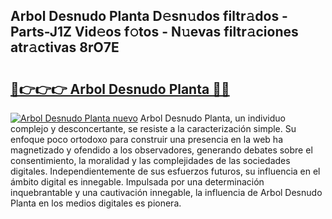 ## Arbol Desnudo Planta D𝚎sn𝚞dos filtr𝚊dos - Parts-J1Z Vid𝚎os f𝚘tos - N𝚞evas filtr𝚊ciones atr𝚊ctivas 8rO7E

# <h2><a href="http://mb89kh.tromn.icu/?c=Arbol+Desnudo+Planta">🔗👉👉👉 Arbol Desnudo Planta 🔗🔗</a></h2>

[![Arbol Desnudo Planta nuevo](https://i.imgur.com/pEAQMta.gif)](http://mb89kh.tromn.icu/?c=Arbol+Desnudo+Planta)
Arbol Desnudo Planta, un individuo complejo y desconcertante, se resiste a la caracterización simple. Su enfoque poco ortodoxo para construir una presencia en la web ha magnetizado y ofendido a los observadores, generando debates sobre el consentimiento, la moralidad y las complejidades de las sociedades digitales. Independientemente de sus esfuerzos futuros, su influencia en el ámbito digital es innegable. Impulsada por una determinación inquebrantable y una cautivación innegable, la influencia de Arbol Desnudo Planta en los medios digitales es pionera.
